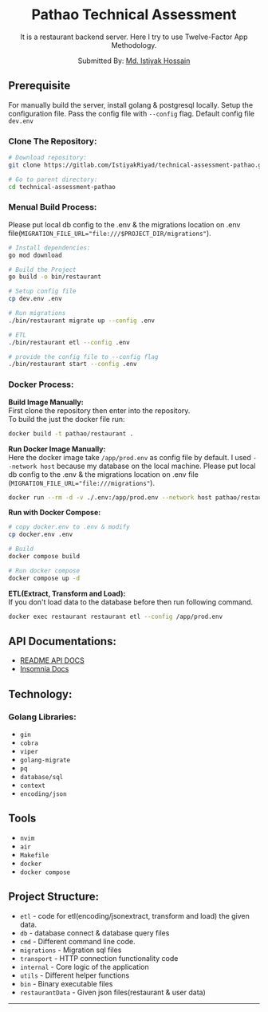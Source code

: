 <div align="center">
  <h1>Pathao Technical Assessment</h1>
  <p>
    It is a restaurant backend server. Here I try to use Twelve-Factor App Methodology. 
  </p>
  <p>Submitted By: <a href="https://github.com/IstiyakRiyad" target="_blank">Md. Istiyak Hossain</a> </p>
</div>

## Prerequisite
For manually build the server, install golang & postgresql locally. Setup the configuration file. Pass the config file with `--config` flag. Default config file `dev.env`


### Clone The Repository:

``` bash
# Download repository:
git clone https://gitlab.com/IstiyakRiyad/technical-assessment-pathao.git

# Go to parent directory:
cd technical-assessment-pathao
```

### Menual Build Process:
Please put local db config to the .env & the migrations location on .env file(`MIGRATION_FILE_URL="file:///$PROJECT_DIR/migrations"`). 
``` bash
# Install dependencies:
go mod download

# Build the Project
go build -o bin/restaurant

# Setup config file
cp dev.env .env

# Run migrations
./bin/restaurant migrate up --config .env

# ETL 
./bin/restaurant etl --config .env

# provide the config file to --config flag
./bin/restaurant start --config .env
```

### Docker Process:
<b>Build Image Manually:</b> <br />
First clone the repository then enter into the repository. <br />
To build the just the docker file run:
``` bash
docker build -t pathao/restaurant .
```

<b>Run Docker Image Manually:</b><br />
Here the docker image take `/app/prod.env` as config file by default. I used `--network host` because my database on the local machine. Please put local db config to the .env & the migrations location on .env file (`MIGRATION_FILE_URL="file:///migrations"`).
``` bash
docker run --rm -d -v ./.env:/app/prod.env --network host pathao/restaurant
```

<b>Run with Docker Compose:</b><br />
``` bash
# copy docker.env to .env & modify
cp docker.env .env

# Build
docker compose build

# Run docker compose
docker compose up -d
```

<b>ETL(Extract, Transform and Load):</b> <br />
If you don't load data to the database before then run following command.
``` bash
docker exec restaurant restaurant etl --config /app/prod.env
```

## API Documentations:
* [README API DOCS](https://gitlab.com/IstiyakRiyad/technical-assessment-pathao/-/blob/main/docs/README.md)
* [Insomnia Docs](https://gitlab.com/IstiyakRiyad/technical-assessment-pathao/-/blob/main/docs/Insomnia_docs.json)

## Technology:

### Golang Libraries:
* `gin`
* `cobra`
* `viper`
* `golang-migrate`
* `pq`
* `database/sql`
* `context`
* `encoding/json`

## Tools
* `nvim`
* `air`
* `Makefile`
* `docker`
* `docker compose`

## Project Structure:

* `etl` - code for etl(encoding/jsonextract, transform and load) the given data.
* `db`  - database connect & database query files
* `cmd` - Different command line code.
* `migrations` - Migration sql files
* `transport` - HTTP connection functionality code
* `internal` - Core logic of the application
* `utils` - Different helper functions
* `bin` - Binary executable files
* `restaurantData` - Given json files(restaurant & user data)
___
